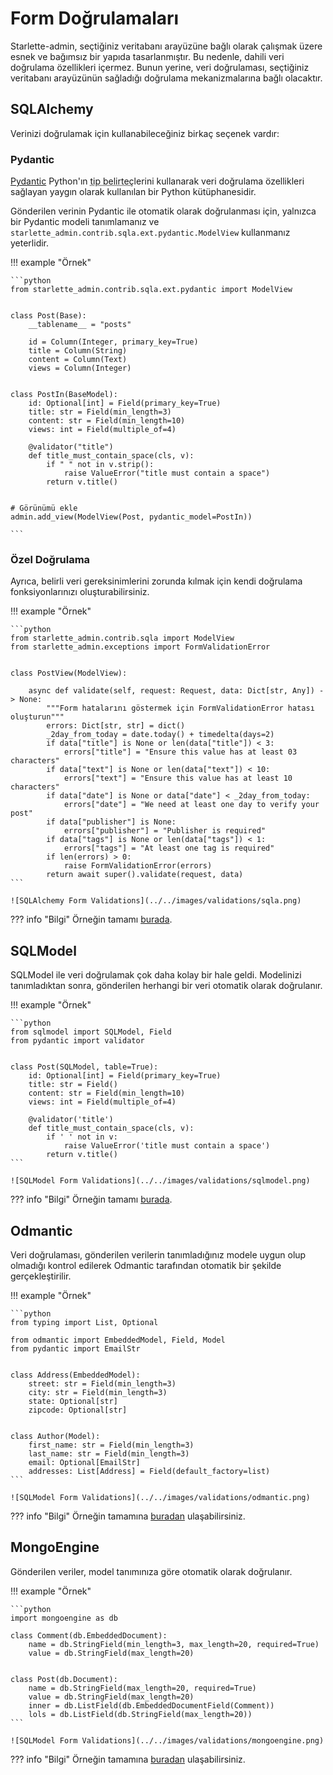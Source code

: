 # Form Doğrulamaları

Starlette-admin, seçtiğiniz veritabanı arayüzüne bağlı olarak çalışmak üzere esnek ve bağımsız bir yapıda tasarlanmıştır.
Bu nedenle, dahili veri doğrulama özellikleri içermez. Bunun yerine, veri doğrulaması, seçtiğiniz veritabanı arayüzünün sağladığı doğrulama mekanizmalarına bağlı olacaktır.

## SQLAlchemy

Verinizi doğrulamak için kullanabileceğiniz birkaç seçenek vardır:

### Pydantic

[Pydantic](https://github.com/pydantic/pydantic) Python'ın <abbr title="type hint">tip belirteç</abbr>lerini kullanarak veri doğrulama özellikleri sağlayan yaygın olarak kullanılan bir Python kütüphanesidir.

Gönderilen verinin Pydantic ile otomatik olarak doğrulanması için, yalnızca bir Pydantic modeli tanımlamanız ve `starlette_admin.contrib.sqla.ext.pydantic.ModelView` kullanmanız yeterlidir.

!!! example "Örnek"

    ```python
    from starlette_admin.contrib.sqla.ext.pydantic import ModelView


    class Post(Base):
        __tablename__ = "posts"

        id = Column(Integer, primary_key=True)
        title = Column(String)
        content = Column(Text)
        views = Column(Integer)


    class PostIn(BaseModel):
        id: Optional[int] = Field(primary_key=True)
        title: str = Field(min_length=3)
        content: str = Field(min_length=10)
        views: int = Field(multiple_of=4)

        @validator("title")
        def title_must_contain_space(cls, v):
            if " " not in v.strip():
                raise ValueError("title must contain a space")
            return v.title()


    # Görünümü ekle
    admin.add_view(ModelView(Post, pydantic_model=PostIn))

    ```

### Özel Doğrulama

Ayrıca, belirli veri gereksinimlerini zorunda kılmak için kendi doğrulama fonksiyonlarınızı oluşturabilirsiniz.

!!! example "Örnek"

    ```python
    from starlette_admin.contrib.sqla import ModelView
    from starlette_admin.exceptions import FormValidationError


    class PostView(ModelView):

        async def validate(self, request: Request, data: Dict[str, Any]) -> None:
            """Form hatalarını göstermek için FormValidationError hatası oluşturun"""
            errors: Dict[str, str] = dict()
            _2day_from_today = date.today() + timedelta(days=2)
            if data["title"] is None or len(data["title"]) < 3:
                errors["title"] = "Ensure this value has at least 03 characters"
            if data["text"] is None or len(data["text"]) < 10:
                errors["text"] = "Ensure this value has at least 10 characters"
            if data["date"] is None or data["date"] < _2day_from_today:
                errors["date"] = "We need at least one day to verify your post"
            if data["publisher"] is None:
                errors["publisher"] = "Publisher is required"
            if data["tags"] is None or len(data["tags"]) < 1:
                errors["tags"] = "At least one tag is required"
            if len(errors) > 0:
                raise FormValidationError(errors)
            return await super().validate(request, data)
    ```

    ![SQLAlchemy Form Validations](../../images/validations/sqla.png)

??? info "Bilgi"
    Örneğin tamamı [burada]((https://github.com/jowilf/starlette-admin/tree/main/examples/sqla)).

## SQLModel

SQLModel ile veri doğrulamak çok daha kolay bir hale geldi. Modelinizi tanımladıktan sonra, gönderilen herhangi bir veri otomatik olarak doğrulanır.

!!! example "Örnek"

    ```python
    from sqlmodel import SQLModel, Field
    from pydantic import validator


    class Post(SQLModel, table=True):
        id: Optional[int] = Field(primary_key=True)
        title: str = Field()
        content: str = Field(min_length=10)
        views: int = Field(multiple_of=4)

        @validator('title')
        def title_must_contain_space(cls, v):
            if ' ' not in v:
                raise ValueError('title must contain a space')
            return v.title()
    ```

    ![SQLModel Form Validations](../../images/validations/sqlmodel.png)

??? info "Bilgi"
    Örneğin tamamı [burada]((htthttps://github.com/jowilf/starlette-admin/tree/main/examples/sqlmodel)).

## Odmantic

Veri doğrulaması, gönderilen verilerin tanımladığınız modele uygun olup olmadığı kontrol edilerek Odmantic tarafından otomatik bir şekilde gerçekleştirilir.

!!! example "Örnek"

    ```python
    from typing import List, Optional

    from odmantic import EmbeddedModel, Field, Model
    from pydantic import EmailStr


    class Address(EmbeddedModel):
        street: str = Field(min_length=3)
        city: str = Field(min_length=3)
        state: Optional[str]
        zipcode: Optional[str]


    class Author(Model):
        first_name: str = Field(min_length=3)
        last_name: str = Field(min_length=3)
        email: Optional[EmailStr]
        addresses: List[Address] = Field(default_factory=list)
    ```

    ![SQLModel Form Validations](../../images/validations/odmantic.png)


??? info "Bilgi"
    Örneğin tamamına [buradan](https://github.com/jowilf/starlette-admin/tree/main/examples/odmantic) ulaşabilirsiniz.

## MongoEngine

Gönderilen veriler, model tanımınıza göre otomatik olarak doğrulanır.

!!! example "Örnek"

    ```python
    import mongoengine as db

    class Comment(db.EmbeddedDocument):
        name = db.StringField(min_length=3, max_length=20, required=True)
        value = db.StringField(max_length=20)


    class Post(db.Document):
        name = db.StringField(max_length=20, required=True)
        value = db.StringField(max_length=20)
        inner = db.ListField(db.EmbeddedDocumentField(Comment))
        lols = db.ListField(db.StringField(max_length=20))
    ```

    ![SQLModel Form Validations](../../images/validations/mongoengine.png)

??? info "Bilgi"
    Örneğin tamamına [buradan](https://github.com/jowilf/starlette-admin/tree/main/examples/mongoengine) ulaşabilirsiniz.
